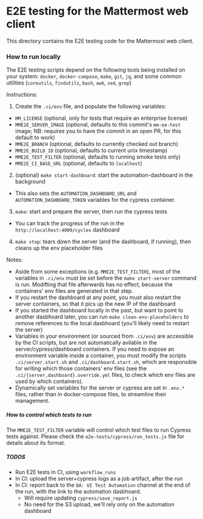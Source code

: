 # E2E testing for the Mattermost web client

This directory contains the E2E testing code for the Mattermost web client.

### How to run locally

The E2E testing scripts depend on the following tools being installed on your system: `docker`, `docker-compose`, `make`, `git`, `jq`, and some common utilities (`coreutils`, `findutils`, `bash`, `awk`, `sed`, `grep`)

Instructions:
1. Create the `.ci/env` file, and populate the following variables:
  * `MM_LICENSE` (optional, only for tests that require an enterprise license)
  * `MME2E_SERVER_IMAGE` (optional, defaults to this commit's `mm-ee-test` image; NB: requires you to have the commit in an open PR, for this default to work)
  * `MME2E_BRANCH` (optional, defaults to currently checked out branch)
  * `MME2E_BUILD_ID` (optional, defaults to current unix timestamp)
  * `MME2E_TEST_FILTER` (optional, defaults to running smoke tests only)
  * `MME2E_CI_BASE_URL` (optional, defaults to `localhost`)
2. (optional) `make start-dashboard`: start the automation-dashboard in the background
  * This also sets the `AUTOMATION_DASHBOARD_URL` and `AUTOMATION_DASHBOARD_TOKEN` variables for the cypress container.
3. `make`: start and prepare the server, then run the cypress tests
  * You can track the progress of the run in the `http://localhost:4000/cycles` dashboard
4. `make stop`: tears down the server (and the dashboard, if running), then cleans up the env placeholder files

Notes:
- Aside from some exceptions (e.g. `MME2E_TEST_FILTER`), most of the variables in `.ci/env` must be set before the `make start-server` command is run. Modifting that file afterwards has no effect, because the containers' env files are generated in that step.
- If you restart the dashboard at any point, you must also restart the server containers, so that it pics up the new IP of the dashboard
- If you started the dashboard locally in the past, but want to point to another dasbhoard later, you can run `make clean-env-placeholders` to remove references to the local dasbhoard (you'll likely need to restart the server)
- Variables in your environment (or sourced from `.ci/env`) are accessible by the CI scripts, but are not automatically avilable in the server/cypress/dashboard containers. If you need to expose an environment variable inside a container, you must modify the scripts `.ci/server.start.sh` and `.ci/dashboard.start.sh`, which are responsible for writing which those containers' env files (see the `.ci/{server,dashboard}.override.yml` files, to check which env files are used by which containers).
- Dynamically set variables for the server or cypress are set in `.env.*` files, rather than in docker-compose files, to streamline their management.

##### How to control which tests to run

The `MME2E_TEST_FILTER` variable will control which test files to run Cypress tests against. Please check the `e2e-tests/cypress/run_tests.js` file for details about its format.



##### TODOS

- Run E2E tests in CI, using `workflow_runs`
- In CI: upload the server+cypress logs as a job artifact, after the run
- In CI: report back to the `QA: UI Test Automation` channel at the end of the run, with the link to the automation dasbhoard.
  * Will require updating `cypress/save_report.js`
  * No need for the S3 upload, we'll rely only on the automation dashboard

